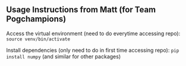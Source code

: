 ## Usage Instructions from Matt (for Team Pogchampions)

Access the virtual environment (need to do everytime accessing repo):
`source venv/bin/activate`

Install dependencies (only need to do in first time accessing repo):
`pip install numpy` (and similar for other packages)
